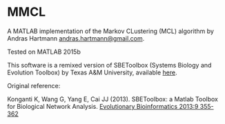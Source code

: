 # MMCL

A MATLAB implementation of the Markov CLustering (MCL) algorithm
by Andras Hartmann <andras.hartmann@gmail.com>.

Tested on MATLAB 2015b

This software is a remixed version of SBEToolbox (Systems Biology and Evolution Toolbox) by Texas A&M University, available <a href="https://github.com/biocoder/SBEToolbox" target="_blank">here</a>.

Original reference:

Konganti K, Wang G, Yang E, Cai JJ (2013). SBEToolbox: a Matlab Toolbox for Biological Network Analysis.
<a href="http://dx.doi.org/10.4137/EBO.S12012" target="_blank">Evolutionary Bioinformatics 2013:9 355-362</a>
